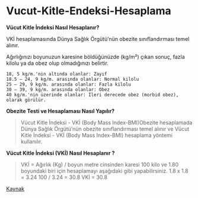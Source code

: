 # Vucut-Kitle-Endeksi-Hesaplama

**Vücut Kitle İndeksi Nasıl Hesaplanır?**

VKİ hesaplamasında Dünya Sağlık Örgütü’nün obezite sınıflandırması temel alınır.

Ağırlığınızı boyunuzun karesine böldüğünüzde (kg/m²) çıkan sonuç, fazla kilolu ya da obez olup olmadığınızı belirtir.

    18, 5 kg/m.'nin altında olanlar: Zayıf
    18.5 – 24, 9 kg/m. arasında olanlar: Normal kilolu
    25 – 29, 9 kg/m. arasında olanlar: Fazla kilolu
    30 – 39, 9 kg/m. arasında olanlar: Obez
    40 kg/m.'nin üzerinde olanlar: İleri derecede obez (morbid obez), olarak görülür.

**Obezite Testi ve Hesaplaması Nasıl Yapılır?**

> Vücut Kitle İndeksi - VKİ (Body Mass Index-BMI)Obezite hesaplamada Dünya Sağlık Örgütü’nün obezite sınıflandırması temel alınır ve Vücut Kitle İndeksi - VKİ (Body Mass Index-BMI) hesaplama yöntemi kullanılır.

**Vücut Kitle İndeksi (VKİ) Nasıl Hesaplanır ?**

> VKİ = Ağırlık (Kg) / boyun metre cinsinden karesi
100 kilo ve 1.80 boyundaki biri için hesaplamayı aşağıdaki gibi yapabilirsiniz.
1.8 x 1.8 = 3.24
100 / 3.24 = 30.8
VKİ = 30.8

[Kaynak](https://www.acibadem.com.tr/ilgi-alani/vucut-kitle-indeksi-hesaplama/ "Kaynak")
